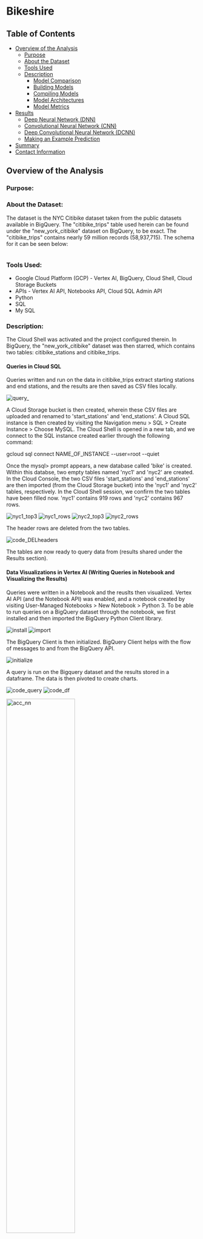 # Bikeshire
## Table of Contents
- [Overview of the Analysis](#overview-of-the-analysis)
    - [Purpose](#purpose)
    - [About the Dataset](#about-the-dataset)
    - [Tools Used](#tools-used)
    - [Description](#description)
        - [Model Comparison](#Model-Comparison)
        - [Building Models](#Building-Models)
        - [Compiling Models](#Compiling-Models)
        - [Model Architectures](#Model-Architectures)
        - [Model Metrics](#Model-Metrics)
- [Results](#results) 
    - [Deep Neural Network (DNN)](#Deep-Neural-Network)
    - [Convolutional Neural Network (CNN)](#Convolutional-Neural-Network)
    - [Deep Convolutional Neural Network (DCNN)](#Deep-Convolutional-Neural-Network)
    - [Making an Example Prediction](#Making-an-Example-Prediction)
- [Summary](#summary)
- [Contact Information](#contact-information)

## Overview of the Analysis
### Purpose:


### About the Dataset:
The dataset is the NYC Citibike dataset taken from the public datasets available in BigQuery. The "citibike_trips" table used herein can be found under the "new_york_citibike" dataset on BigQuery, to be exact. The "citibike_trips" contains nearly 59 million records (58,937,715).
The schema for it can be seen below:

![]()

### Tools Used:
* Google Cloud Platform (GCP) - Vertex AI, BigQuery, Cloud Shell, Cloud Storage Buckets
* APIs - Vertex AI API, Notebooks API, Cloud SQL Admin API
* Python 
* SQL
* My SQL

### Description:
The Cloud Shell was activated and the project configured therein. In BigQuery, the "new_york_citibike" dataset was then starred, which contains two tables: citibike_stations and citibike_trips. 

#### Queries in Cloud SQL
Queries written and run on the data in citibike_trips extract starting stations and end stations, and the results are then saved as CSV files locally. 

![query_]()

A Cloud Storage bucket is then created, wherein these CSV files are uploaded and renamed to 'start_stations' and 'end_stations'. A Cloud SQL instance is then created by visiting the Navigation menu > SQL > Create Instance > Choose MySQL. The Cloud Shell is opened in a new tab, and we connect to the SQL instance created earlier through the following command:

gcloud sql connect NAME_OF_INSTANCE --user=root --quiet

Once the mysql> prompt appears, a new database called 'bike' is created. Within this databse, two empty tables named 'nyc1' and 'nyc2' are created. In the Cloud Console, the two CSV files 'start_stations' and 'end_stations' are then imported (from the Cloud Storage bucket) into the 'nyc1' and 'nyc2' tables, respectively. In the Cloud Shell session, we confirm the two tables have been filled now. 'nyc1' contains 919 rows and 'nyc2' contains 967 rows. 

![nyc1_top3]()
![nyc1_rows]()
![nyc2_top3]()
![nyc2_rows]()

The header rows are deleted from the two tables.

![code_DELheaders]()

The tables are now ready to query data from (results shared under the Results section).

#### Data Visualizations in Vertex AI (Writing Queries in Notebook and Visualizing the Results)
Queries were written in a Notebook and the reuslts then visualized. Vertex AI API (and the Notebook API) was enabled, and a notebook created by visiting User-Managed Notebooks > New Notebook > Python 3. To be able to run queries on a BigQuery dataset through the notebook, we first installed and then imported the BigQuery Python Client library. 

![install]()
![import]()

The BigQuery Client is then initialized. BigQuery Client helps with the flow of messages to and from the BigQuery API.

![initialize]()

A query is run on the Bigquery dataset and the results stored in a dataframe. The data is then pivoted to create charts.

![code_query]()
![code_df]()

<img style="width:60%" alt="acc_nn" src="">

## Results
### Cloud SQL Queries

### Data Visualizations 

### Making an Example Prediction:


## Summary

## Contact Information
Email: st.sohatariq@gmail.com

 
